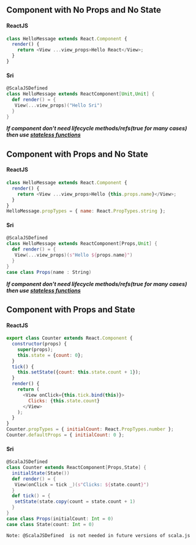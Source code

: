 

## Component with No Props and No State

#### ReactJS
```js
class HelloMessage extends React.Component {
  render() {
    return <View ...view_props>Hello React</View>;
  }
}
```
#### Sri 
```scala
@ScalaJSDefined
class HelloMessage extends ReactComponent[Unit,Unit] {
  def render() = {
   View(...view_props)("Hello Sri")
  }
}
```
***If component don't need lifecycle methods/refs(true for many cases) then use [stateless functions](StatelessFunctionComponents.md)***

## Component with Props and No State

#### ReactJS

```js
class HelloMessage extends React.Component {
  render() {
    return <View ...view_props>Hello {this.props.name}</View>;
  }
}
HelloMessage.propTypes = { name: React.PropTypes.string };
```

#### Sri 
```scala
@ScalaJSDefined
class HelloMessage extends ReactComponent[Props,Unit] {
  def render() = {
   View(...view_props)(s"Hello ${props.name}")
  }
}
case class Props(name : String)
```
***If component don't need lifecycle methods/refs(true for many cases) then use [stateless functions](StatelessFunctionComponents.md)***

## Component with Props and State

#### ReactJS
```js
export class Counter extends React.Component {
  constructor(props) {
    super(props);
    this.state = {count: 0};
  }
  tick() {
    this.setState({count: this.state.count + 1});
  }
  render() {
    return (
      <View onClick={this.tick.bind(this)}>
        Clicks: {this.state.count}
      </View>
    );
  }
}
Counter.propTypes = { initialCount: React.PropTypes.number };
Counter.defaultProps = { initialCount: 0 };
```

#### Sri 
```scala
@ScalaJSDefined
class Counter extends ReactComponent[Props,State] {
  initialState(State())
  def render() = {
   View(onClick = tick _)(s"Clicks: ${state.count}")
  }
  def tick() = {
   setState(state.copy(count = state.count + 1)
  }
}
case class Props(initialCount: Int = 0)
case class State(count: Int = 0)
```


`Note: @ScalaJSDefined  is not needed in future versions of scala.js`

